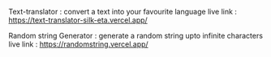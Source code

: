 Text-translator : convert a text into your favourite language
live link : https://text-translator-silk-eta.vercel.app/

Random string Generator : generate a random string upto infinite characters 
live link : https://randomstring.vercel.app/
